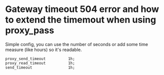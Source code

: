 # Gateway timeout 504 error and how to extend the timemout when using proxy_pass #

Simple config, you can use the number of seconds or add some time measure (like hours) so it's readable.

```
proxy_send_timeout          1h;
proxy_read_timeout          1h;
send_timeout                1h;
```